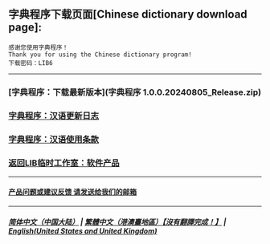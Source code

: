 ## 字典程序下载页面[Chinese dictionary download page]:

 ```
感谢您使用字典程序！
Thank you for using the Chinese dictionary program!
下载密码：LIB6
```

------------
### [字典程序：下载最新版本](字典程序 1.0.0.20240805_Release.zip)
### [字典程序：汉语更新日志](Chinese_dictionary_update)
### [字典程序：汉语使用条款](Chinese_dictionary_Service_Terms)
### [返回LIB临时工作室：软件产品](https://libps.github.io/Software)
------------
#### [产品问题或建议反馈 请发送给我们的邮箱](mailto:LIB_Provisional_Studio@outlook.com)
------------
##### [简体中文（中国大陆）](Chinese_dictionary) | [繁體中文（港澳臺地區）【沒有翻譯完成！】](tc/Chinese_dictionary) | **[English(United States and United Kingdom)](en/Chinese_dictionary)**
